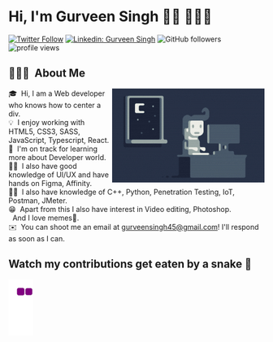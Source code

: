 # Hi, I'm Gurveen Singh 👋🏾 👨🏻‍💻

[![Twitter Follow](https://img.shields.io/twitter/follow/Schrodinger_dev?label=Follow)](https://twitter.com/intent/follow?screen_name=Schrodinger_dev)
[![Linkedin: Gurveen Singh](https://img.shields.io/badge/-Gurveen-blue?style=flat-square&logo=Linkedin&logoColor=white&link=https://www.linkedin.com/in/gurveen-singh-b-45970315b/)](https://www.linkedin.com/in/gurveen-singh-b-45970315b/)
![GitHub followers](https://img.shields.io/github/followers/Gurveen-Singh?label=Follow&style=social)
<img alt = "profile views" src="https://komarev.com/ghpvc/?username=Gurveen-Singh7&color=brightgreen">

## 👨🏻‍💻 &nbsp;About Me

<img alt="Night Coding" src="https://raw.githubusercontent.com/AVS1508/AVS1508/master/assets/Night-Coding.gif" align="right"/>

🎓 &nbsp;Hi, I am a Web developer who knows how to center a div.\
💡 &nbsp;I enjoy working with HTML5, CSS3, SASS, JavaScript, Typescript, React.\
🌱 &nbsp;I'm on track for learning more about Developer world.\
👨‍💻 &nbsp;I also have good knowledge of UI/UX and have hands on Figma, Affinity.\
👨‍💻 &nbsp;I also have knowledge of C++, Python, Penetration Testing, IoT, Postman, JMeter.\
😁 &nbsp;Apart from this I also have interest in Video editing, Photoshop.\
   &nbsp;   And I love memes🙈.\
✉️ &nbsp;You can shoot me an email at gurveensingh45@gmail.com! I'll respond as soon as I can.


## Watch my contributions get eaten by a snake 🐍

![snake gif](https://github.com/Gurveen-Singh/Gurveen-Singh/blob/output/github-contribution-grid-snake.gif)

